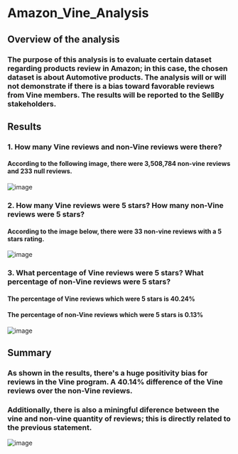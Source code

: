 # Amazon_Vine_Analysis

## Overview of the analysis
### The purpose of this analysis is to evaluate certain dataset regarding products review in Amazon; in this case, the chosen dataset is about Automotive products. The analysis will or will not demonstrate if there is a bias toward favorable reviews from Vine members. The results will be reported to the SellBy stakeholders.

## Results
### 1. How many Vine reviews and non-Vine reviews were there?
#### According to the following image, there were 3,508,784 non-vine reviews and 233 null reviews. 
![image](https://user-images.githubusercontent.com/88596274/151060601-e33ece15-8a33-4398-8b4b-45f29ec8651c.png)

### 2. How many Vine reviews were 5 stars? How many non-Vine reviews were 5 stars?
#### According to the image below, there were 33 non-vine reviews with a 5 stars rating.
![image](https://user-images.githubusercontent.com/88596274/151061556-31414260-8fa7-4a99-8f97-69b765f3b3e2.png)

### 3. What percentage of Vine reviews were 5 stars? What percentage of non-Vine reviews were 5 stars?
#### The percentage of Vine reviews which were 5 stars is 40.24%
#### The percentage of non-Vine reviews which were 5 stars is 0.13%
![image](https://user-images.githubusercontent.com/88596274/151102024-6a71373e-106c-45ae-8e5a-b7e374113090.png)

## Summary
### As shown in the results, there's a huge positivity bias for reviews in the Vine program. A 40.14% difference of the Vine reviews over the non-Vine reviews.

### Additionally, there is also a miningful diference between the vine and non-vine quantity of reviews; this is directly related to the previous statement.
![image](https://user-images.githubusercontent.com/88596274/151102575-e10d54bf-0ed7-4eec-9f7b-4273acf7e1a7.png)
